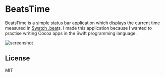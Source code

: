 # BeatsTime
BeatsTime is a simple status bar application which displays the current time
measured in [Swatch .beat](http://www.swatch.com/en_gb/internet-time)s.  I made
this application because I wanted to practise writing Cocoa apps in the Swift
programming language.

![screenshot](https://i.imgur.com/tjc83eO.png)

## License

MIT

